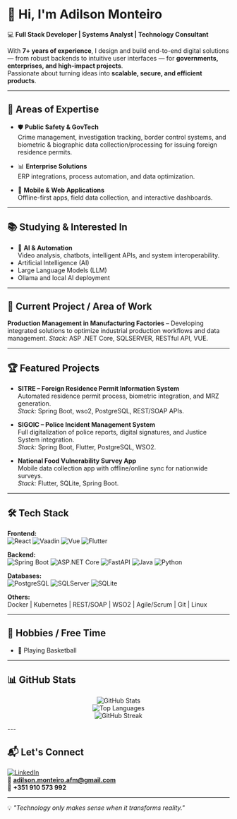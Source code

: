 # 👋 Hi, I'm Adilson Monteiro

💻 **Full Stack Developer | Systems Analyst | Technology Consultant**

With **7+ years of experience**, I design and build end-to-end digital solutions — from robust backends to intuitive user interfaces — for **governments, enterprises, and high-impact projects**.  
Passionate about turning ideas into **scalable, secure, and efficient products**.

---

## 🚀 Areas of Expertise

- 🛡 **Public Safety & GovTech**  
  Crime management, investigation tracking, border control systems, and biometric & biographic data collection/processing for issuing foreign residence permits.
  
- 📊 **Enterprise Solutions**  
  ERP integrations, process automation, and data optimization.

- 📱 **Mobile & Web Applications**  
  Offline-first apps, field data collection, and interactive dashboards.
---
## 📚 Studying & Interested In
- 🤖 **AI & Automation**  
  Video analysis, chatbots, intelligent APIs, and system interoperability.
- Artificial Intelligence (AI)  
- Large Language Models (LLM)  
- Ollama and local AI deployment

---

## 📌 Current Project / Area of Work
**Production Management in Manufacturing Factories** – Developing integrated solutions to optimize industrial production workflows and data management.
*Stack:* ASP .NET Core, SQLSERVER, RESTful API, VUE.

---

## 🏆 Featured Projects

- **SITRE – Foreign Residence Permit Information System**  
  Automated residence permit process, biometric integration, and MRZ generation.  
  *Stack:* Spring Boot, wso2, PostgreSQL, REST/SOAP APIs.

- **SIGOIC – Police Incident Management System**  
  Full digitalization of police reports, digital signatures, and Justice System integration.  
  *Stack:* Spring Boot, Flutter, PostgreSQL, WSO2.

- **National Food Vulnerability Survey App**  
  Mobile data collection app with offline/online sync for nationwide surveys.  
  *Stack:* Flutter, SQLite, Spring Boot.

---

## 🛠 Tech Stack

**Frontend:**  
![React](https://img.shields.io/badge/React-61DAFB?logo=react&logoColor=black)
![Vaadin](https://img.shields.io/badge/Vaadin-00B4F0?logo=vaadin&logoColor=white)
![Vue](https://img.shields.io/badge/Vue.js-4FC08D?logo=vue.js&logoColor=white)
![Flutter](https://img.shields.io/badge/Flutter-02569B?logo=flutter&logoColor=white)

**Backend:**  
![Spring Boot](https://img.shields.io/badge/Spring%20Boot-6DB33F?logo=spring&logoColor=white)
![ASP.NET Core](https://img.shields.io/badge/ASP.NET%20Core-512BD4?logo=dotnet&logoColor=white)
![FastAPI](https://img.shields.io/badge/FastAPI-009688?logo=fastapi&logoColor=white)
![Java](https://img.shields.io/badge/Java-FF160B?logo=java&logoColor=white)
![Python](https://img.shields.io/badge/Python-3776AB?logo=python&logoColor=white)

**Databases:**  
![PostgreSQL](https://img.shields.io/badge/PostgreSQL-336791?logo=postgresql&logoColor=white)
![SQLServer](https://img.shields.io/badge/SQL%20Server-CC2927?logo=microsoftsqlserver&logoColor=white)
![SQLite](https://img.shields.io/badge/SQLite-003B57?logo=sqlite&logoColor=white)

**Others:**  
Docker | Kubernetes | REST/SOAP | WSO2 | Agile/Scrum | Git | Linux

---

## 🎯 Hobbies / Free Time
- 🏀 Playing Basketball

---

## 📊 GitHub Stats

<div align="center">

![GitHub Stats](https://github-readme-stats.vercel.app/api?username=AdilsonRTB&show_icons=true&theme=tokyonight&hide_border=true)  
![Top Languages](https://github-readme-stats.vercel.app/api/top-langs/?username=AdilsonRTB&layout=compact&theme=tokyonight&hide_border=true)  
![GitHub Streak](https://streak-stats.demolab.com?user=AdilsonRTB&theme=tokyonight&hide_border=true)  

</div>
---

## 📬 Let's Connect

[![LinkedIn](https://img.shields.io/badge/-Adilson%20Monteiro-blue?logo=linkedin&logoColor=white)](https://www.linkedin.com/in/adilson-f-monteiro/)  
📧 **adilson.monteiro.afm@gmail.com**  
📱 **+351 910 573 992**

---

💡 *"Technology only makes sense when it transforms reality."*
